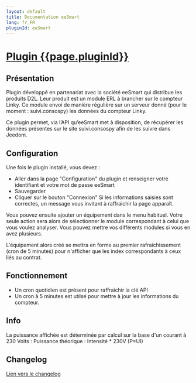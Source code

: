 ```yaml
---
layout: default
title: Documentation eeSmart
lang: fr_FR
pluginId: eeSmart
---
```


# [Plugin {{page.pluginId}}]({{site.baseurl}}/{{page.pluginId}}/{{page.lang}})

## Présentation

Plugin développé en partenariat avec la société eeSmart qui distribue les produits D2L.
Leur produit est un module ERL à brancher sur le compteur Linky. Ce module envoi de manière régulière sur un serveur donné (pour le moment : suivi.consospy) les données du compteur Linky.

Ce plugin permet, via l’API qu’eeSmart met à disposition, de récupérer les données présentes sur le site suivi.consospy afin de les suivre dans Jeedom.

## Configuration

Une fois le plugin installé, vous devez :
- Aller dans la page "Configuration" du plugin et renseigner votre identifiant et votre mot de passe eeSmart
- Sauvegarder
- Cliquer sur le bouton "Connexion"
Si les informations saisies sont correctes, un message vous invitant à raffraichir la page apparaît.

Vous pouvez ensuite ajouter un équipement dans le menu habituel.
Votre seule action sera alors de sélectionner le module correspondant à celui que vous voulez analyser.
Vous pouvez mettre vos différents modules si vous en avez plusieurs.

L'équipement alors créé se mettra en forme au premier rafraichissement (cron de 5 minutes) pour n'afficher que les index correspondants à ceux liés au contrat.

## Fonctionnement

- Un cron quotidien est  présent pour raffraichir la clé API
- Un cron à 5 minutes est utilsé pour mettre à jour les informations du compteur.

## Info

La puissance affichée est déterminée par calcul sur la base d'un courant à 230 Volts :
Puissance théorique : Intensité * 230V (P=UI)

## Changelog
[Lien vers le changelog]({{site.baseurl}}/{{page.pluginId}}/{{page.lang}}/changelog)
